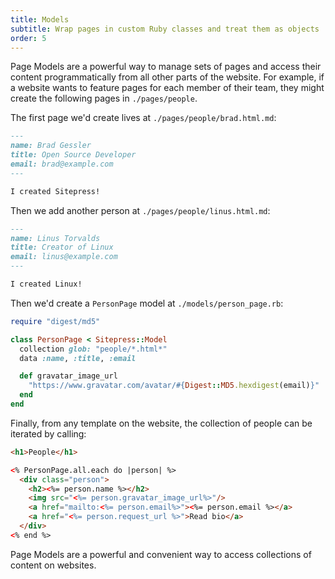 ```yaml
---
title: Models
subtitle: Wrap pages in custom Ruby classes and treat them as objects
order: 5
---
```


Page Models are a powerful way to manage sets of pages and access their content programmatically from all other parts of the website. For example, if a website wants to feature pages for each member of their team, they might create the following pages in `./pages/people`.

The first page we'd create lives at `./pages/people/brad.html.md`:

```md
---
name: Brad Gessler
title: Open Source Developer
email: brad@example.com
---

I created Sitepress!
```

Then we add another person at `./pages/people/linus.html.md`:

```md
---
name: Linus Torvalds
title: Creator of Linux
email: linus@example.com
---

I created Linux!
```

Then we'd create a `PersonPage` model at `./models/person_page.rb`:

```ruby
require "digest/md5"

class PersonPage < Sitepress::Model
  collection glob: "people/*.html*"
  data :name, :title, :email

  def gravatar_image_url
    "https://www.gravatar.com/avatar/#{Digest::MD5.hexdigest(email)}"
  end
end
```

Finally, from any template on the website, the collection of people can be iterated by calling:

```html
<h1>People</h1>

<% PersonPage.all.each do |person| %>
  <div class="person">
    <h2><%= person.name %></h2>
    <img src="<%= person.gravatar_image_url%>"/>
    <a href="mailto:<%= person.email%>"><%= person.email %></a>
    <a href="<%= person.request_url %>">Read bio</a>
  </div>
<% end %>
```

Page Models are a powerful and convenient way to access collections of content on websites.